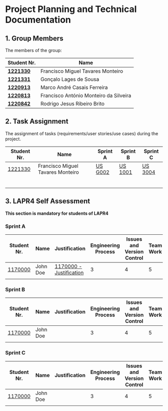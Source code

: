 # Project Planning and Technical Documentation

## 1. Group Members

The members of the group:

| Student Nr.	                     | Name			                                     |
|----------------------------------|---------------------------------------------|
| **[1221330](1221330/readme.md)** | Francisco Miguel Tavares Monteiro           |
| **[1221331](1221331/readme.md)** | Gonçalo Lages de Sousa	                     |
| **[1220913](1220913/readme.md)** | Marco André Casais Ferreira						           |
| **[1220813](1220813/readme.md)** | Francisco António Monteiro da Silveira					 |
| **[1220842](1220842/readme.md)** | Rodrigo Jesus Ribeiro Brito						           |


## 2. Task Assignment

The assignment of tasks (requirements/user stories/use cases) during the project.

| Student Nr.	                  | Name                              | Sprint A | Sprint B | Sprint C |
|-------------------------------|-----------------------------------|----------|----------|----------|
| [1221330](1221330/readme.md)  | Francisco Miguel Tavares Monteiro |  [US G002](us_g002/readme.md)| [US 1001](us_1001/readme.md)| [US 3004](us_3004/readme.md) |
| 	                             |                                   |          |          |          |
| 	                             |                                   |          |          |          |
| 	                             |                                   |          |          |          |
| 	                             |                                   |          |          |          |
| 	                             |                                   |          |          |          |
| 	                             |                                   |          |          |          |


## 3. LAPR4 Self Assessment

**This section is mandatory for students of LAPR4**
### Sprint A

| Student Nr.	| Name | Justification | Engineering Process | Issues and Version Control | Team Work | Deployment | Integration | Req. Satisfaction | 
|------------|--------|-------|----------|----------|----------|--------|----------|----------|
| [1170000](1221330/readme.md) | John Doe | [1170000 - Justification](1221330/lapr4/sprinta/readme.md) | 3 | 4| 5 | 4 | 5 | 2 |
|          	|           |          |          |          |        |          |          |

### Sprint B

| Student Nr.	| Name | Justification | Engineering Process | Issues and Version Control | Team Work | Deployment | Integration | Req. Satisfaction | 
|------------|--------|-------|----------|----------|----------|--------|----------|----------|
| [1170000](1221330/readme.md) | John Doe | | 3 | 4| 5 | 4 | 5 | 2 |
|          	|           |          |          |          |        |          |          |

### Sprint C

| Student Nr.	| Name | Justification | Engineering Process | Issues and Version Control | Team Work | Deployment | Integration | Req. Satisfaction | 
|------------|--------|-------|----------|----------|----------|--------|----------|----------|
| [1170000](1221330/readme.md) | John Doe | | 3 | 4| 5 | 4 | 5 | 2 |
|          	|           |          |          |          |        |          |          |